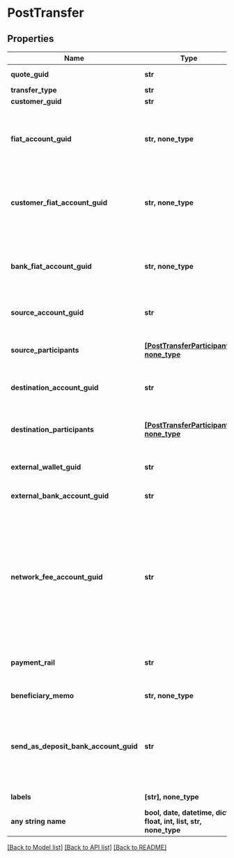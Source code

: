 # PostTransfer


## Properties
Name | Type | Description | Notes
------------ | ------------- | ------------- | -------------
**quote_guid** | **str** | The associated quote&#39;s identifier. | 
**transfer_type** | **str** | The type of transfer. | 
**customer_guid** | **str** | The customer&#39;s identifier. | [optional] 
**fiat_account_guid** | **str, none_type** | The identifier for the fiat account to use for the transfer. Required if the customer or bank has multiple fiat accounts. Only valid for funding transfers. | [optional] 
**customer_fiat_account_guid** | **str, none_type** | The identifier for the fiat account to use for the transfer. Required if the customer has multiple fiat accounts. Only valid for instant funding and lightning transfers. | [optional] 
**bank_fiat_account_guid** | **str, none_type** | The identifier for the fiat account to use for the transfer. Required if the bank has multiple fiat accounts. Only valid for instant funding and lightning transfers. | [optional] 
**source_account_guid** | **str** | The source account&#39;s identifier. Required for book transfers. | [optional] 
**source_participants** | [**[PostTransferParticipant], none_type**](PostTransferParticipant.md) | The source participants for the transfer. Not supported for \&quot;inter_account\&quot; transfers. | [optional] 
**destination_account_guid** | **str** | The destination account&#39;s identifier. Required for book transfers. | [optional] 
**destination_participants** | [**[PostTransferParticipant], none_type**](PostTransferParticipant.md) | The destination participants for the transfer. Not supported for \&quot;inter_account\&quot; transfers. | [optional] 
**external_wallet_guid** | **str** | The customer&#39;s external wallet&#39;s identifier. | [optional] 
**external_bank_account_guid** | **str** | The customer&#39;s &#39;plaid&#39; or &#39;plaid_processor_token&#39; external bank account&#39;s identifier. | [optional] 
**network_fee_account_guid** | **str** | The network fee account&#39;s identifier. Required for network fee transfers. Must be the identifier for the customer&#39;s or bank&#39;s fiat or trading account. For customer&#39;s to pay the network fees, include the customer&#39;s fiat or trading account guid. For bank&#39;s to pay the network fees, include the bank&#39;s fiat or trading account guid. | [optional] 
**payment_rail** | **str** | The desired payment rail to initiate the transfer for. Valid values are: ach, eft, wire. Valid for funding transfers only. | [optional] 
**beneficiary_memo** | **str, none_type** | The memo to send to the counterparty. | [optional] 
**send_as_deposit_bank_account_guid** | **str** | The deposit bank account&#39;s identifier. Optional for funding transfers. Only valid for withdrawals. The deposit bank account must be owned by the customer or bank initiating the transfer. | [optional] 
**labels** | **[str], none_type** | The labels associated with the transfer. | [optional] 
**any string name** | **bool, date, datetime, dict, float, int, list, str, none_type** | any string name can be used but the value must be the correct type | [optional]

[[Back to Model list]](../README.md#documentation-for-models) [[Back to API list]](../README.md#documentation-for-api-endpoints) [[Back to README]](../README.md)


